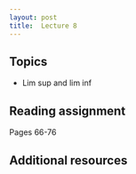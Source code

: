 ```yaml
---
layout: post
title:  Lecture 8
---
```


## Topics

* Lim sup and lim inf

## Reading assignment

Pages 66-76

## Additional resources



